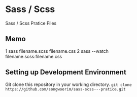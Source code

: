 # Sass / Scss
Sass / Scss Pratice Files

## Memo
1 sass filename.scss filename.css
2 sass --watch filename.scss:filename.css

## Setting up Development Environment
Git clone this repository in your working directory.
`git clone https://github.com/songwoorim/sass-scss---pratice.git`

